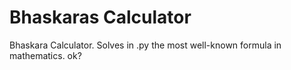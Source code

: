 # Bhaskaras Calculator
 Bhaskara Calculator. Solves in .py the most well-known formula in mathematics. ok?

